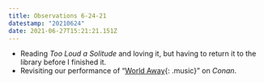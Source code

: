 ```yaml
---
title: Observations 6-24-21
datestamp: "20210624"
date: 2021-06-27T15:21:21.151Z
---
```

- Reading *Too Loud a Solitude* and loving it, but having to return it to the library before I finished it.
- Revisiting our performance of “[World Away](https://www.dailymotion.com/video/x2kg4g4){: .music}” on *Conan*.